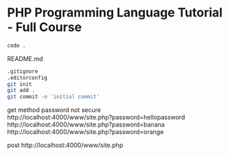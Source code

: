 # PHP Programming Language Tutorial - Full Course

```bash
code .
```

README.md

```bash
.gitignore
.editorconfig
git init
git add .
git commit -m 'initial commit'
```

get method password not secure<br/>
http://localhost:4000/www/site.php?password=hellopassword<br/>
http://localhost:4000/www/site.php?password=banana<br/>
http://localhost:4000/www/site.php?password=orange<br/>

post
http://localhost:4000/www/site.php<br/>
